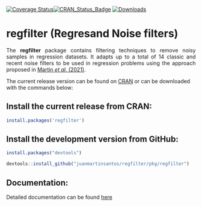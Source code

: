 [![Coverage Status](https://img.shields.io/badge/Coverage%20Status-92.54-orange)](http://cran.r-project.org/web/packages/regfilter)[![CRAN_Status_Badge](https://www.r-pkg.org/badges/version/regfilter)](http://cran.r-project.org/web/packages/regfilter) [![Downloads](https://cranlogs.r-pkg.org/badges/regfilter)](https://cran.r-project.org/package=regfilter)

# regfilter (Regresand Noise filters)
<p style="text-align:justify;"> The <strong>regfilter</strong> package contains filtering techniques to remove noisy samples in regression datasets. It adapts up to a total of 14 classic and recent noise filters to be used in regression problems using the approach proposed in <a href="https://ieeexplore.ieee.org/document/9585469">Martin <i>et al.</i> (2021)</a>. </p>

The current release version can be found on [CRAN](https://cran.r-project.org/web/packages/regfilter/index.html) or can be downloaded with the commands below:

## Install the current release from CRAN:
```r
install.packages('regfilter')
```

## Install the development version from GitHub:
```r
install.packages("devtools")

devtools::install_github("juanmartinsantos/regfilter/pkg/regfilter")
```

## Documentation:
Detailed documentation can be found [here](https://cran.r-project.org/web/packages/regfilter/vignettes/regfilter.html)
